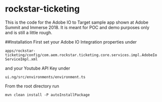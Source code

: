 # rockstar-ticketing
This is the code for the Adobe IO to Target sample app shown at Adobe Summit and Immerse 2018.
It is meant for POC and demo purposes only and is still a little rough.

##Installation
First set your Adobe IO Integration properties under 

`apps/rockstar-ticketing/config/com.aem.rockstar.ticketing.core.services.impl.AdobeIoServiceImpl.xml`

and your Youtube API Key under

`ui.ng/src/environments/environment.ts`

From the root directory run 

`mvn clean install -P autoInstallPackage`